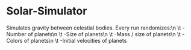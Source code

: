 # Solar-Simulator

Simulates gravity between celestial bodies. Every run randomizes:\n
\t  -Number of planets\n
\t  -Size of planets\n
\t  -Mass / size of planets\n
\t  -Colors of planets\n
\t  -Initial velocities of planets
